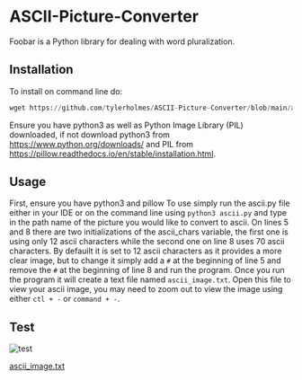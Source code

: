 # ASCII-Picture-Converter

Foobar is a Python library for dealing with word pluralization.

## Installation

To install on command line do:
```python
wget https://github.com/tylerholmes/ASCII-Picture-Converter/blob/main/ascii.py
```
Ensure you have python3 as well as Python Image Library (PIL) downloaded, if not download python3 from https://www.python.org/downloads/
and PIL from https://pillow.readthedocs.io/en/stable/installation.html. 


## Usage

First, ensure you have python3 and pillow To use simply run the ascii.py file either in your IDE or on the command line using ```python3 ascii.py``` and type in the path name of the picture you would like to convert to ascii. On lines 5 and 8 there are two initializations of the ascii_chars variable, the first one is using only 12 ascii characters while the second one on line 8 uses 70 ascii characters. By defauilt it is set to 12 ascii characters as it provides a more clear image, but to change it simply add a `#` at the beginning of line 5 and remove the `#` at the beginning of line 8 and run the program. Once you run the program it will create a text file named `ascii_image.txt`. Open this file to view your ascii image, you may need to zoom out to view the image using either `ctl + -` or `command + -`.

## Test

![test](https://user-images.githubusercontent.com/71055046/133010419-3940c3a6-ed71-4e4a-babe-18e46816c07a.jpeg)

[ascii_image.txt](https://github.com/tylerholmes/ASCII-Picture-Converter/files/7150727/ascii_image.txt)
